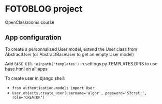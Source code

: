 # FOTOBLOG project

OpenClassrooms course

## App configuration

To create a personnalized User model, extend the User class from AbstractUser (or AbstractBaseUser to get an empty User model)

Add `BASE_DIR.joinpath('templates')` in settings.py TEMPLATES DIRS to use base.html on all apps

To create user in django shell:</br>
- `from authentication.models import User`
- `User.objects.create_user(username='algor', password='S3cret!', role='CREATOR')`